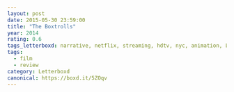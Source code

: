 ```yaml
---
layout: post 
date: 2015-05-30 23:59:00
title: "The Boxtrolls"
year: 2014
rating: 0.6
tags_letterboxd: narrative, netflix, streaming, hdtv, nyc, animation, Leah
tags:
  - film
  - review
category: Letterboxd
canonical: https://boxd.it/5ZOqv
---
```

